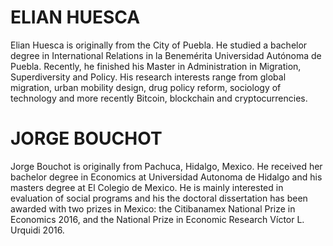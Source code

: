 


# ELIAN HUESCA

Elian Huesca is originally from the City of Puebla.
He studied a bachelor degree in International Relations in la Benemérita
Universidad Autónoma de Puebla. Recently, he finished his Master in
Administration in Migration, Superdiversity and Policy.
His research interests range from global migration, urban mobility design,
drug policy reform, sociology of technology and more recently Bitcoin,
blockchain and cryptocurrencies.


# JORGE BOUCHOT

Jorge Bouchot is originally from Pachuca, Hidalgo, Mexico.
He received her bachelor degree in Economics at Universidad Autonoma de Hidalgo
and his masters degree at El Colegio de Mexico. He is mainly interested in
evaluation of social programs and his the doctoral dissertation has been
awarded with two prizes in Mexico:
the Citibanamex National Prize in Economics 2016,
and the National Prize in Economic Research Víctor L. Urquidi 2016.
